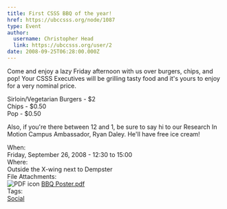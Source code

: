 ```yaml
---
title: First CSSS BBQ of the year! 
href: https://ubccsss.org/node/1087
type: Event
author:
  username: Christopher Head
  link: https://ubccsss.org/user/2
date: 2008-09-25T06:28:00.000Z
---
```


<div class="field field-name-body field-type-text-with-summary field-label-hidden"><div class="field-items"><div class="field-item even"><p>Come and enjoy a lazy Friday afternoon with us over burgers, chips, and pop!  Your CSSS Executives will be grilling tasty food and it&apos;s yours to enjoy for a very nominal price.</p>
<p>Sirloin/Vegetarian Burgers - $2<br>
Chips - $0.50<br>
Pop - $0.50</p>
<p>Also, if you&apos;re there between 12 and 1, be sure to say hi to our Research In Motion Campus Ambassador, Ryan Daley. He&apos;ll have free ice cream!</p>
</div></div></div><div class="field field-name-field-dates field-type-datetime field-label-above"><div class="field-label">When:&#xA0;</div><div class="field-items"><div class="field-item even"><span class="date-display-single">Friday, September 26, 2008 - <span class="date-display-range"><span class="date-display-start">12:30</span> to <span class="date-display-end">15:00</span></span></span></div></div></div><div class="field field-name-field-location field-type-text field-label-above"><div class="field-label">Where:&#xA0;</div><div class="field-items"><div class="field-item even">Outside the X-wing next to Dempster</div></div></div><div class="field field-name-field-file-attachments field-type-file field-label-above"><div class="field-label">File Attachments:&#xA0;</div><div class="field-items"><div class="field-item even"><span class="file"><img class="file-icon" alt="PDF icon" title="application/pdf" src="/modules/file/icons/application-pdf.png"> <a href="https://ubccsss.org/files/BBQ%20Poster.pdf" type="application/pdf; length=109558">BBQ Poster.pdf</a></span></div></div></div>    <footer>
    <div class="field field-name-field-tags field-type-taxonomy-term-reference field-label-above"><div class="field-label">Tags:&#xA0;</div><div class="field-items"><div class="field-item even"><a href="/social">Social</a></div></div></div>      </footer>